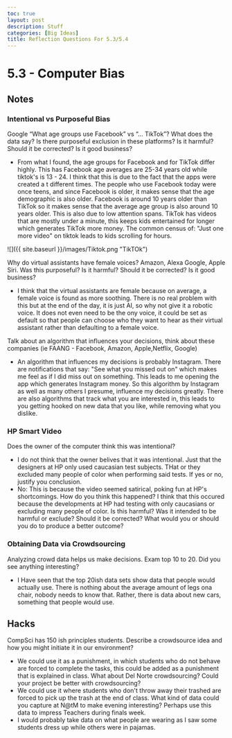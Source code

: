 ```yaml
---
toc: true
layout: post
description: Stuff
categories: [Big Ideas]
title: Reflection Questions For 5.3/5.4
---
```


# 5.3 - Computer Bias

## Notes
### Intentional vs Purposeful Bias
Google “What age groups use Facebook” vs “… TikTok”? What does the data say? Is there purposeful exclusion in these platforms? Is it harmful? Should it be corrected? Is it good business?

* From what I found, the age groups for Facebook and for TikTok differ highly. This has Facebook age averages are 25-34 years old while tiktok's is 13 - 24. I think that this is due to the fact that the apps were created a t different times. The people who use Facebook today were once teens, and since Facebook is older, it makes sense that the age demographic is also older. Facebook is around 10 years older than TikTok so it makes sense that the average age group is also around 10 years older. This is also due to low attention spans. TikTok has videos that are mostly under a minute, this keeps kids entertained for longer which generates TikTok more money. The common census of: "Just one more video" on tiktok leads to kids scrolling for hours.

![]({{ site.baseurl }}/images/Tiktok.png "TikTOk")

Why do virtual assistants have female voices? Amazon, Alexa Google, Apple Siri. Was this purposeful? Is it harmful? Should it be corrected? Is it good business?

* I think that the virtual assistants are female because on average, a female voice is found as more soothing. There is no real problem with this but at the end of the day, it is just AI, so why not give it a robotic voice. It does not even need to be the ony voice, it could be set as default so that people can choose who they want to hear as their virtual assistant rather than defaulting to a female voice.

Talk about an algorithm that influences your decisions, think about these companies (ie FAANG - Facebook, Amazon, Apple,Netflix, Google)

* An algorithm that influences my decisions is probably Instagram. There are notifications that say: "See what you missed out on" which makes me feel as if I did miss out on something. This leads to me opening the app which generates Instagram money.  So this algorithm by Instagram as well as many others I presume, influence my decisions greatly. There are also algorithms that track what you are interested in, this leads to you getting hooked on new data that you like, while removing what you dislike.

### HP Smart Video
Does the owner of the computer think this was intentional?
* I do not think that the owner belives that it was intentional. Just that the designers at HP only used caucasian test subjects. THat or they excluded many people of color when performing said tests.
If yes or no, justify you conclusion.
* No: This is because the video seemed satirical, poking fun at HP's shortcomings.
How do you think this happened?
I think that this occured because the developments at HP had testing with only caucasians or excluding many people of color.
Is this harmful? Was it intended to be harmful or exclude?
Should it be corrected?
What would you or should you do to produce a better outcome?

### Obtaining Data via Crowdsourcing
Analyzing crowd data helps us make decisions. Exam top 10 to 20. Did you see anything interesting?

* I Have seen that the top 20ish data sets show data that people would actually use. There is nothing about the average amount of legs ona chair, nobody needs to know that. Rather, there is data about new cars, something that people would use.

## Hacks 

CompSci has 150 ish principles students. Describe a crowdsource idea and how you might initiate it in our environment?
* We could use it as a punishment, in which students who do not behave are forced to complete the tasks, this could be added as a punishment that is explained in class.
What about Del Norte crowdsourcing? Could your project be better with crowdsourcing?
* We could use it where students who don't throw away their trashed are forced to pick up the trash at the end of class.
What kind of data could you capture at N@tM to make evening interesting? Perhaps use this data to impress Teachers during finals week.
* I would probably take data on what people are wearing as I saw some students dress up while others were in pajamas.